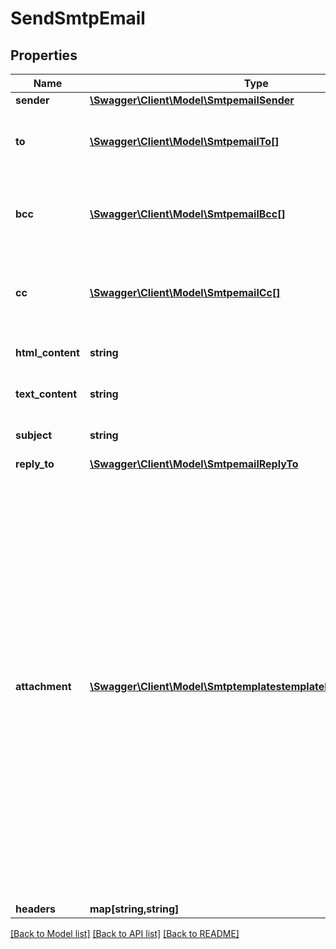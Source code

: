 # SendSmtpEmail

## Properties
Name | Type | Description | Notes
------------ | ------------- | ------------- | -------------
**sender** | [**\Swagger\Client\Model\SmtpemailSender**](SmtpemailSender.md) |  | [optional] 
**to** | [**\Swagger\Client\Model\SmtpemailTo[]**](SmtpemailTo.md) | Email addresses and names of the recipients | 
**bcc** | [**\Swagger\Client\Model\SmtpemailBcc[]**](SmtpemailBcc.md) | Email addresses and names of the recipients in bcc | [optional] 
**cc** | [**\Swagger\Client\Model\SmtpemailCc[]**](SmtpemailCc.md) | Email addresses and names of the recipients in cc | [optional] 
**html_content** | **string** | HTML body of the message | 
**text_content** | **string** | Plain Text body of the message | [optional] 
**subject** | **string** | Subject of the message | 
**reply_to** | [**\Swagger\Client\Model\SmtpemailReplyTo**](SmtpemailReplyTo.md) |  | [optional] 
**attachment** | [**\Swagger\Client\Model\SmtptemplatestemplateIdsendAttachment[]**](SmtptemplatestemplateIdsendAttachment.md) | Pass the absolute URL (no local file) or the base64 content of the attachment. Name can be used in both cases to define the attachment name. It is mandatory in case of content. Extension allowed: gif, png, bmp, cgm, jpg, jpeg, tif, tiff, rtf, txt, css, shtml, html, htm, csv, zip, pdf, xml, ods, doc, docx, docm, ics, xls, xlsx, ppt, tar, and ez | [optional] 
**headers** | **map[string,string]** |  | [optional] 

[[Back to Model list]](../README.md#documentation-for-models) [[Back to API list]](../README.md#documentation-for-api-endpoints) [[Back to README]](../README.md)


